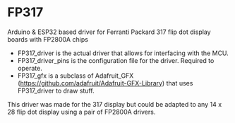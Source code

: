 # FP317
Arduino &amp; ESP32 based driver for Ferranti Packard 317 flip dot display boards with FP2800A chips

- FP317_driver is the actual driver that allows for interfacing with the MCU.
- FP317_driver_pins is the configuration file for the driver. Required to operate.
- FP317_gfx is a subclass of Adafruit_GFX (https://github.com/adafruit/Adafruit-GFX-Library) that uses FP317_driver to draw stuff.

This driver was made for the 317 display but could be adapted to any 14 x 28 flip dot display using a pair of FP2800A drivers.
